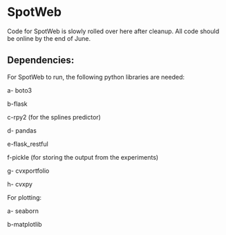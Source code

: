 # SpotWeb
Code for SpotWeb is slowly rolled over here after cleanup. All code should be online by the end of June.

## Dependencies:

For SpotWeb to run, the following python libraries are needed:

a- boto3

b-flask

c-rpy2 (for the splines predictor)

d- pandas

e-flask_restful

f-pickle (for storing the output from the experiments)

g- cvxportfolio

h- cvxpy


For plotting:

a- seaborn

b-matplotlib

